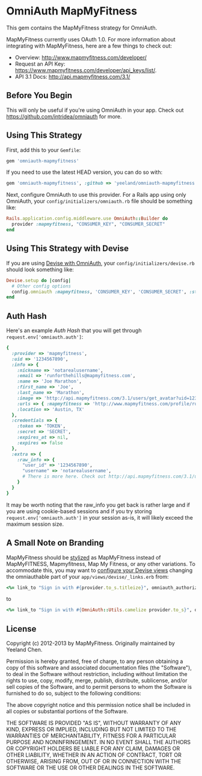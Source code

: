 # OmniAuth MapMyFitness

This gem contains the MapMyFitness strategy for OmniAuth.

MapMyFitness currently uses OAuth 1.0.  For more information about integrating with MapMyFitness, here are a few things to check out:

- Overview: http://www.mapmyfitness.com/developer/
- Request an API Key: https://www.mapmyfitness.com/developer/api_keys/list/.
- API 3.1 Docs: http://api.mapmyfitness.com/3.1/

## Before You Begin

This will only be useful if you're using OmniAuth in your app.  Check out https://github.com/intridea/omniauth for more.

## Using This Strategy

First, add this to your `Gemfile`:

```ruby
gem 'omniauth-mapmyfitness'
```

If you need to use the latest HEAD version, you can do so with:

```ruby
gem 'omniauth-mapmyfitness', :github => 'yeeland/omniauth-mapmyfitness'
```

Next, configure OmniAuth to use this provider. For a Rails app using only OmniAuth, your `config/initializers/omniauth.rb` file should be something like:

```ruby
Rails.application.config.middleware.use OmniAuth::Builder do
  provider :mapmyfitness, "CONSUMER_KEY", "CONSUMER_SECRET"
end
```

## Using This Strategy with Devise

If you are using [Devise with OmniAuth](https://github.com/plataformatec/devise/wiki/OmniAuth:-Overview), your `config/initializers/devise.rb` should look something like:

```ruby
Devise.setup do |config|
  # Other config options
  config.omniauth :mapmyfitness, 'CONSUMER_KEY', 'CONSUMER_SECRET', :strategy_class => OmniAuth::Strategies::MapMyFitness
end
```

## Auth Hash

Here's an example *Auth Hash* that you will get through `request.env['omniauth.auth']`:

```ruby
{
  :provider => 'mapmyfitness',
  :uid => '1234567890',
  :info => {
    :nickname => 'notarealusername',
    :email => 'runforthehills@mapmyfitness.com',
    :name => 'Joe Marathon',
    :first_name => 'Joe',
    :last_name => 'Marathon',
    :image => 'http://api.mapmyfitness.com/3.1/users/get_avatar?uid=1234567',
    :urls => { :mapmyfitness => 'http://www.mapmyfitness.com/profile/runforthehills' },
    :location => 'Austin, TX'
  },
  :credentials => {
    :token => 'TOKEN',
    :secret => 'SECRET',
    :expires_at => nil,
    :expires => false
  },
  :extra => {
    :raw_info => {
      "user_id" => '1234567890',
      "username" => 'notarealusername',
      # There is more here. Check out http://api.mapmyfitness.com/3.1/users/get_user?doc for full output.
    }
  }
}
```

It may be worth noting that the raw_info you get back is rather large and if you are using cookie-based sessions and if you try storing `request.env['omniauth.auth']` in your session as-is, it will likely exceed the maximum session size.



## A Small Note on Branding

MapMyFitness should be [stylized](http://www.mapmyfitness.com/brand/) as MapMyFitness instead of MapMyFITNESS, Mapmyfitness, Map My Fitness, or any other variations.  To accommodate this, you may want to [configure your Devise views](https://github.com/plataformatec/devise#configuring-views) changing the omniauthable part of your `app/views/devise/_links.erb` from:
```ruby
<%= link_to "Sign in with #{provider.to_s.titleize}", omniauth_authorize_path(resource_name, provider) %><br />
```
to
```ruby
<%= link_to "Sign in with #{OmniAuth::Utils.camelize provider.to_s}", omniauth_authorize_path(resource_name, provider) %><br />
```

## License

Copyright (c) 2012-2013 by MapMyFitness. Originally maintained by Yeeland Chen.

Permission is hereby granted, free of charge, to any person obtaining a copy of this software and associated documentation files (the "Software"), to deal in the Software without restriction, including without limitation the rights to use, copy, modify, merge, publish, distribute, sublicense, and/or sell copies of the Software, and to permit persons to whom the Software is furnished to do so, subject to the following conditions:

The above copyright notice and this permission notice shall be included in all copies or substantial portions of the Software.

THE SOFTWARE IS PROVIDED "AS IS", WITHOUT WARRANTY OF ANY KIND, EXPRESS OR IMPLIED, INCLUDING BUT NOT LIMITED TO THE WARRANTIES OF MERCHANTABILITY, FITNESS FOR A PARTICULAR PURPOSE AND NONINFRINGEMENT. IN NO EVENT SHALL THE AUTHORS OR COPYRIGHT HOLDERS BE LIABLE FOR ANY CLAIM, DAMAGES OR OTHER LIABILITY, WHETHER IN AN ACTION OF CONTRACT, TORT OR OTHERWISE, ARISING FROM, OUT OF OR IN CONNECTION WITH THE SOFTWARE OR THE USE OR OTHER DEALINGS IN THE SOFTWARE.